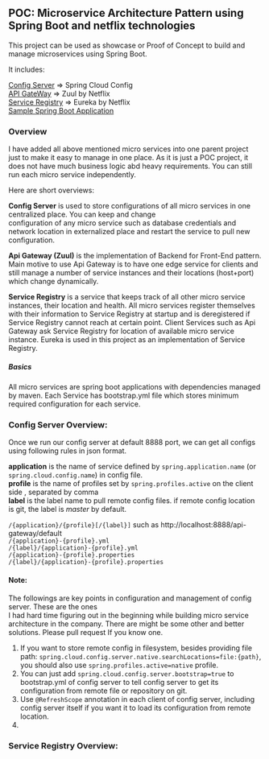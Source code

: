 ##  POC: Microservice Architecture Pattern using Spring Boot and netflix technologies

This project can be used as showcase or Proof of Concept to build and manage microservices using Spring Boot.

It includes:    

[Config Server]() => Spring Cloud Config  
[API GateWay]() => Zuul by Netflix  
[Service Registry]() => Eureka by Netflix  
[Sample Spring Boot Application]()
  
### Overview

I have added all above mentioned micro services into one parent project just to make it easy to manage in one place. 
As it is just a POC project, it does not have much business logic abd heavy requirements. You can still run each 
micro service independently.

Here are short overviews:  

**Config Server** is used to store configurations of all micro services in one centralized place. You can keep and change   
configuration of any micro service such as database credentials and network location in externalized place and restart the service to pull new configuration.  

**Api Gateway (Zuul)** is the implementation of Backend for Front-End pattern. Main motive to use Api Gateway is to have one edge service 
for clients and still manage a number of service instances and their locations (host+port) which change dynamically. 

**Service Registry** is a service that keeps track of all other micro service instances, their location and health. All micro 
services register themselves with their information to Service Registry at startup and is deregistered if Service Registry 
cannot reach at certain point. Client Services such as Api Gateway ask Service Registry for location of available micro service
instance. Eureka is used in this project as an implementation of Service Registry.

<!---
application vs bootstrap property files
different profiles cannot be used with properties
place all your source code inside certain package in all projects.
component scan problem
-->

##### Basics  
All micro services are spring boot applications with dependencies managed by maven. Each Service has bootstrap.yml 
file which stores minimum required configuration for each service.  


### Config Server Overview: 

Once we run our config server at default 8888 port, we can get all configs using following rules in json format.  
 
**application** is the name of service defined by `spring.application.name` (or `spring.cloud.config.name`) in config file.  
**profile** is the name of profiles set by `spring.profiles.active` on the client side , separated by comma  
**label** is the label name to pull remote config files. if remote config location is git, the label is _master_ by default.   
 
`/{application}/{profile}[/{label}]` such as http://localhost:8888/api-gateway/default  
`/{application}-{profile}.yml`   
`/{label}/{application}-{profile}.yml`  
`/{application}-{profile}.properties`  
`/{label}/{application}-{profile}.properties`  

#### Note:
The followings are key points in configuration and management of config server. These are the ones  
I had hard time figuring out in the beginning while building micro service architecture in the company. 
There are might be some other and better solutions. Please pull request If you know one.  

  
1. If you want to store remote config in filesystem, 
besides providing file path: `spring.cloud.config.server.native.searchLocations=file:{path}`, 
you should also use `spring.profiles.active=native` profile.  
2. You can just add `spring.cloud.config.server.bootstrap=true` to bootstrap.yml of config server to tell config server to get 
its configuration from remote file or repository on git.  
3. Use `@RefreshScope` annotation in each client of config server, including config server itself if you want it to load its configuration 
from remote location.  
4. 

### Service Registry Overview:
 
 

